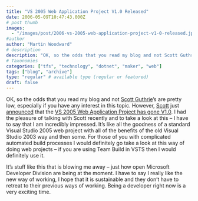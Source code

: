 ```yaml
---
title: "VS 2005 Web Application Project V1.0 Released"
date: 2006-05-09T10:47:43.000Z
# post thumb
images:
  - "/images/post/2006-vs-2005-web-application-project-v1-0-released.jpg"
#author
author: "Martin Woodward"
# description
description: "OK, so the odds that you read my blog and not Scott Guthrie’s are pretty low, especially if you have any interest in this topic."
# Taxonomies
categories: ["tfs", "technology", "dotnet", "maker", "web"]
tags: ["blog", "archive"]
type: "regular" # available type (regular or featured)
draft: false
---
```

OK, so the odds that you read my blog and not [Scott Guthrie](http://weblogs.asp.net/scottgu/)’s are pretty low, especially if you have any interest in this topic.  However, [Scott](http://weblogs.asp.net/scottgu/) just [announced](http://weblogs.asp.net/scottgu/archive/2006/05/08/445742.aspx) that the [VS 2005 Web Application Project has gone V1.0](http://weblogs.asp.net/scottgu/archive/2006/05/08/445742.aspx).  I had the pleasure of talking with Scott recently and to take a look at this – I have to say that I am incredibly impressed.  It’s like all the goodness of a standard Visual Studio 2005 web project with all of the benefits of the old Visual Studio 2003 way and then some.  For those of you with complicated automated build processes I would definitely go take a look at this way of doing web projects – if you are using Team Build in VSTS then I would definitely use it.  

It’s stuff like this that is blowing me away – just how open Microsoft Developer Division are being at the moment.  I have to say I really like the new way of working, I hope that it is sustainable and they don’t have to retreat to their previous ways of working.  Being a developer right now is a very exciting time.